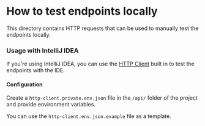# How to test endpoints locally

This directory contains HTTP requests that can be used to manually test the endpoints locally.

### Usage with IntelliJ IDEA
If you're using IntelliJ IDEA, you can use the [HTTP Client](https://www.jetbrains.com/help/idea/http-client-in-product-code-editor.html) built in to test the endpoints with the IDE.

#### Configuration
Create a `http-client.private.env.json` file in the `/api/` folder of the project and provide environment variables.

You can use the `http-client.env.json.example` file as a template.

